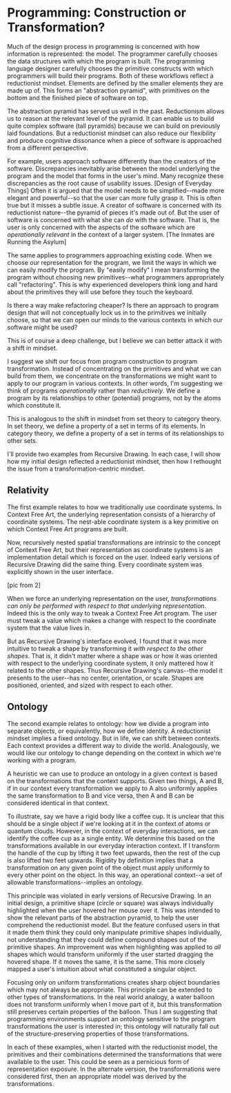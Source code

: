 # Programming: Construction or Transformation?

Much of the design process in programming is concerned with how information is represented: the model. The programmer carefully chooses the data structures with which the program is built. The programming language designer carefully chooses the primitive constructs with which programmers will build their programs. Both of these workflows reflect a reductionist mindset. Elements are defined by the smaller elements they are made up of. This forms an "abstraction pyramid", with primitives on the bottom and the finished piece of software on top.

The abstraction pyramid has served us well in the past. Reductionism allows us to reason at the relevant level of the pyramid. It can enable us to build quite complex software (tall pyramids) because we can build on previously laid foundations. But a reductionist mindset can also reduce our flexibility and produce cognitive dissonance when a piece of software is approached from a different perspective.

For example, users approach software differently than the creators of the software. Discrepancies inevitably arise between the model underlying the program and the model that forms in the user's mind. Many recognize these discrepancies as the root cause of usability issues. [Design of Everyday Things] Often it is argued that the model needs to be simplified--made more elegant and powerful--so that the user can more fully grasp it. This is often true but it misses a subtle issue. A creator of software is concerned with its reductionist nature--the pyramid of pieces it's made out of. But the user of software is concerned with what she can *do* with the software. That is, the user is only concerned with the aspects of the software which are *operationally relevant* in the context of a larger system. [The Inmates are Running the Asylum]

The same applies to programmers approaching existing code. When we choose our representation for the program, we limit the ways in which we can easily modify the program. By "easily modify" I mean transforming the program without choosing new primitives--what programmers appropriately call "refactoring". This is why experienced developers think long and hard about the primitives they will use before they touch the keyboard.

Is there a way make refactoring cheaper? Is there an approach to program design that will not conceptually lock us in to the primitives we initially choose, so that we can open our minds to the various contexts in which our software might be used?

This is of course a deep challenge, but I believe we can better attack it with a shift in mindset.

I suggest we shift our focus from program construction to program transformation. Instead of concentrating on the primitives and what we can build from them, we concentrate on the transformations we might want to apply to our program in various contexts. In other words, I'm suggesting we think of programs *operationally* rather than *reductively*. We define a program by its relationships to other (potential) programs, not by the atoms which constitute it.

This is analogous to the shift in mindset from set theory to category theory. In set theory, we define a property of a set in terms of its elements. In category theory, we define a property of a set in terms of its relationships to other sets.

I'll provide two examples from Recursive Drawing. In each case, I will show how my initial design reflected a reductionist mindset, then how I rethought the issue from a transformation-centric mindset.

## Relativity

The first example relates to how we traditionally use coordinate systems. In Context Free Art, the underlying representation consists of a hierarchy of coordinate systems. The nest-able coordinate system is a key primitive on which Context Free Art programs are built.

Now, recursively nested spatial transformations are intrinsic to the concept of Context Free Art, but their representation as coordinate systems is an implementation detail which is forced on the user. Indeed early versions of Recursive Drawing did the same thing. Every coordinate system was explicitly shown in the user interface.

[pic from 2]

When we force an underlying representation on the user, *transformations can only be performed with respect to that underlying representation*. Indeed this is the only way to tweak a Context Free Art program. The user must tweak a value which makes a change with respect to the coordinate system that the value lives in.

But as Recursive Drawing's interface evolved, I found that it was more intuitive to tweak a shape by transforming it *with respect to the other shapes*. That is, it didn't matter where a shape was or how it was oriented with respect to the underlying coordinate system, it only mattered how it related to the other shapes. Thus Recursive Drawing's canvas--the model it presents to the user--has no center, orientation, or scale. Shapes are positioned, oriented, and sized with respect to each other.

## Ontology

The second example relates to ontology: how we divide a program into separate objects, or equivalently, how we define identity. A reductionist mindset implies a fixed ontology. But in life, we can shift between contexts. Each context provides a different way to divide the world. Analogously, we would like our ontology to change depending on the context in which we're working with a program.

A heuristic we can use to produce an ontology in a given context is based on the transformations that the context supports. Given two things, A and B, if in our context every transformation we apply to A also uniformly applies the same transformation to B and vice versa, then A and B can be considered identical in that context.

To illustrate, say we have a rigid body like a coffee cup. It is unclear that this should be a single object if we're looking at it in the context of atoms or quantum clouds. However, in the context of everyday interactions, we can identify the coffee cup as a single entity. We determine this based on the transformations available in our everyday interaction context. If I transform the handle of the cup by lifting it two feet upwards, then the rest of the cup is also lifted two feet upwards. Rigidity by definition implies that a transformation on any given point of the object must apply uniformly to every other point on the object. In this way, an operational context--a set of allowable transformations--implies an ontology.

This principle was violated in early versions of Recursive Drawing. In an initial design, a primitive shape (circle or square) was always individually highlighted when the user hovered her mouse over it. This was intended to show the relevant parts of the abstraction pyramid, to help the user comprehend the reductionist model. But the feature confused users in that it made them think they could only manipulate primitive shapes individually, not understanding that they could define compound shapes out of the primitive shapes. An improvement was when highlighting was applied to *all* shapes which would transform uniformly if the user started dragging the hovered shape. If it moves the same, it is the same. This more closely mapped a user's intuition about what constituted a singular object.

Focusing only on uniform transformations creates sharp object boundaries which may not always be appropriate. This principle can be extended to other types of transformations. In the real world analogy, a water balloon does not transform uniformly when I move part of it, but this transformation still preserves certain properties of the balloon. Thus I am suggesting that programming environments support an ontology sensitive to the program transformations the user is interested in; this ontology will naturally fall out of the structure-preserving properties of those transformations.

In each of these examples, when I started with the reductionist model, the primitives and their combinations determined the transformations that were available to the user. This could be seen as a pernicious form of representation exposure. In the alternate version, the transformations were considered first, then an appropriate model was derived by the transformations.